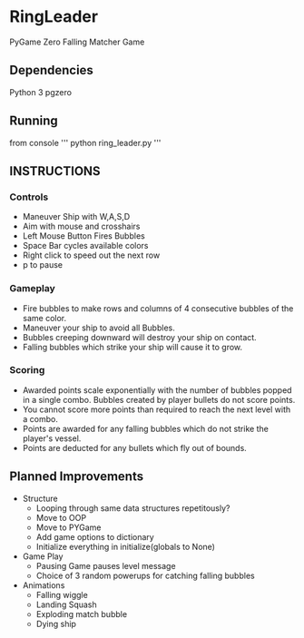 # RingLeader
PyGame Zero Falling Matcher Game

## Dependencies
Python 3
pgzero

## Running
from console
'''
python ring_leader.py
'''

## INSTRUCTIONS
### Controls
- Maneuver Ship with W,A,S,D
- Aim with mouse and crosshairs
- Left Mouse Button Fires Bubbles
- Space Bar cycles available colors
- Right click to speed out the next row
- p to pause

### Gameplay
- Fire bubbles to make rows and columns of 
  4 consecutive bubbles of the same color.
- Maneuver your ship to avoid all Bubbles. 
- Bubbles creeping downward will destroy your ship on contact.
- Falling bubbles which strike your ship will cause it to grow.

### Scoring
- Awarded points scale exponentially with the number 
  of bubbles popped in a single combo. Bubbles created 
  by player bullets do not score points.
- You cannot score more points than required to reach 
  the next level with a combo.
- Points are awarded for any falling bubbles 
  which do not strike the player's vessel.
- Points are deducted for any bullets which fly out of bounds.

## Planned Improvements
- Structure
    - Looping through same data structures repetitously?
    - Move to OOP
    - Move to PYGame
    - Add game options to dictionary
    - Initialize everything in initialize(globals to None)
- Game Play
    - Pausing Game pauses level message
    - Choice of 3 random powerups for catching falling bubbles
- Animations
    - Falling wiggle
    - Landing Squash
    - Exploding match bubble
    - Dying ship
